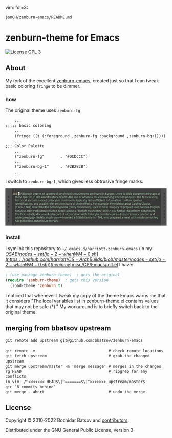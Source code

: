 vim: fdl=3:

    $onGH/zenburn-emacs/README.md

# zenburn-theme for Emacs

[![License GPL 3][badge-license]](http://www.gnu.org/licenses/gpl-3.0.txt)

## About
My fork of the excellent [zenburn-emacs](https://github.com/bbatsov/zenburn-emacs), created just so that I can tweak basic coloring `fringe` to be dimmer.

### how
The original theme uses `zenburn-fg`
```
    ...
;;;;; basic coloring
    ...
    (fringe ((t (:foreground ,zenburn-fg :background ,zenburn-bg+1))))
    ...
;;; Color Palette
    ...
    ("zenburn-fg"       . "#DCDCCC")
    ...
    ("zenburn-bg-1"     . "#2B2B2B")
    ...
```
I switch to `zenburn-bg-1`, which gives less obtrusive fringe marks.

![unobtrusive screenshot](screenshots/psilocybin.jpg)

### install
I symlink this repository to `~/.emacs.d/harriott-zenburn-emacs` (in my [$OSAB/nodes-set/jo-2-whenWM-0.sh](https://github.com/harriott/OS-ArchBuilds/blob/master/nodes-set/jo-2-whenWM-0.sh)) then in my [$misc/CP/Emacs/init.el](https://github.com/harriott/misc/blob/master/Emacs/init.el) I have:
```lisp
; (use-package zenburn-theme)  ; gets the original
(require 'zenburn-theme)  ; gets this version
  (load-theme 'zenburn t)
```
I noticed that whenever I tweak my copy of the theme Emacs warns me that it considers "The local variables list in zenburn-theme.el contains values that may not be safe (*)." My workaround is to briefly switch back to the original theme.

## merging from bbatsov upstream

    git remote add upstream git@github.com:bbatsov/zenburn-emacs

    git remote -v                                # check remote locations
    git fetch upstream                           # grab the changed upstream
    git merge upstream/master -m 'merge message' # merges in the changes
    rg HEAD                                      # ripgrep for any conflicts
    in vim: /^<<<<<<< HEAD$\|^=======$\|^>>>>>>> upstream/master$
    gic '6 commits behind'
    git merge --abort                            # undo the merge

## License
Copyright © 2010-2022 Bozhidar Batsov and
[contributors](https://github.com/bbatsov/zenburn-emacs/contributors).

Distributed under the GNU General Public License, version 3

[badge-license]: https://img.shields.io/badge/license-GPL_3-green.svg

